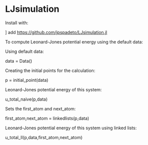 # LJsimulation

Install with: 

] add https://github.com/jpspadeto/LJsimulation.jl

To compute Leonard-Jones potential energy using the default data:

Using default data: 

data = Data()

Creating the initial points for the calculation:

p = initial_point(data)

Leonard-Jones potential energy of this system:

u_total_naive(p,data)

Sets the first_atom and next_atom:

first_atom,next_atom = linkedlists(p,data)

Leonard-Jones potential energy of this system using linked lists:

u_total_ll(p,data,first_atom,next_atom) 

